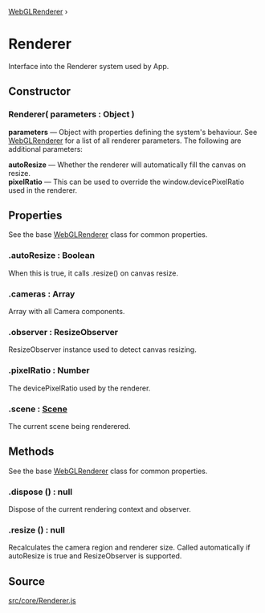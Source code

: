 [WebGLRenderer](https://threejs.org/docs/#api/en/renderers/WebGLRenderer) ›

# Renderer

Interface into the Renderer system used by App.

## Constructor

### Renderer( parameters : <span class="param">Object</span> )
**parameters** — Object with properties defining the system's behaviour. See [WebGLRenderer](https://threejs.org/docs/#api/en/renderers/WebGLRenderer) for a list of all renderer parameters. The following are additional parameters:

**autoResize** — Whether the renderer will automatically fill the canvas on resize.<br>
**pixelRatio** — This can be used to override the window.devicePixelRatio used in the renderer.

## Properties

See the base [WebGLRenderer](https://threejs.org/docs/#api/en/renderers/WebGLRenderer) class for common properties.

### .<a>autoResize</a> : <span class="param">Boolean</span>
When this is true, it calls .resize() on canvas resize.

### .<a>cameras</a> : <span class="param">Array</span>
Array with all Camera components.

### .<a>observer</a> : <span class="param">ResizeObserver</span>
ResizeObserver instance used to detect canvas resizing.

### .<a>pixelRatio</a> : <span class="param">Number</span>
The devicePixelRatio used by the renderer.

### .<a>scene</a> : <span class="param">[Scene](api/core/Scene)</span>
The current scene being renderered.

## Methods

See the base [WebGLRenderer](https://threejs.org/docs/#api/en/renderers/WebGLRenderer) class for common properties.

### .<a>dispose</a> () : <span class="param">null</span>
Dispose of the current rendering context and observer.

### .<a>resize</a> () : <span class="param">null</span>
Recalculates the camera region and renderer size. Called automatically if autoResize is true and ResizeObserver is supported.

## Source
[src/core/Renderer.js](https://github.com/Cloud9c/taro/blob/master/src/core/Renderer.js)